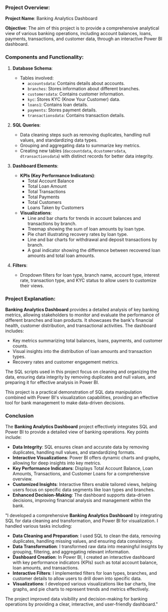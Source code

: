 ### Project Overview:

**Project Name**: Banking Analytics Dashboard

**Objective**: 
The aim of this project is to provide a comprehensive analytical view of various banking operations, including account balances, loans, payments, transactions, and customer data, through an interactive Power BI dashboard. 

### Components and Functionality:

1. **Database Schema**:
   - Tables involved:
     - `accountsdata`: Contains details about accounts.
     - `branches`: Stores information about different branches.
     - `customersdata`: Contains customer information.
     - `kyc`: Stores KYC (Know Your Customer) data.
     - `loans1`: Contains loan details.
     - `payments`: Stores payment details.
     - `transactionsdata`: Contains transaction details.

2. **SQL Queries**:
   - Data cleaning steps such as removing duplicates, handling null values, and standardizing data types.
   - Grouping and aggregating data to summarize key metrics.
   - Creating new tables (`daccountdata`, `dcustomersdata`, `dtransactionsdata`) with distinct records for better data integrity.

3. **Dashboard Elements**:
   - **KPIs (Key Performance Indicators)**:
     - Total Account Balance
     - Total Loan Amount
     - Total Transactions
     - Total Payments
     - Total Customers
     - Loans Taken by Customers
   - **Visualizations**:
     - Line and bar charts for trends in account balances and transactions by branch.
     - Treemap showing the sum of loan amounts by loan type.
     - Pie chart illustrating recovery rates by loan type.
     - Line and bar charts for withdrawal and deposit transactions by branch.
     - A goal indicator showing the difference between recovered loan amounts and total loan amounts.

4. **Filters**:
   - Dropdown filters for loan type, branch name, account type, interest rate, transaction type, and KYC status to allow users to customize their views.

### Project Explanation:

**Banking Analytics Dashboard** provides a detailed analysis of key banking metrics, allowing stakeholders to monitor and evaluate the performance of different branches and loan products. It showcases the bank's financial health, customer distribution, and transactional activities. The dashboard includes:
- Key metrics summarizing total balances, loans, payments, and customer counts.
- Visual insights into the distribution of loan amounts and transaction types.
- Recovery rates and customer engagement metrics.

The SQL scripts used in this project focus on cleaning and organizing the data, ensuring data integrity by removing duplicates and null values, and preparing it for effective analysis in Power BI.

This project is a practical demonstration of SQL data manipulation combined with Power BI's visualization capabilities, providing an effective tool for bank management to make data-driven decisions.

 ### Conclusion

The **Banking Analytics Dashboard** project effectively integrates SQL and Power BI to provide a detailed view of banking operations. Key points include:

- **Data Integrity**: SQL ensures clean and accurate data by removing duplicates, handling null values, and standardizing formats.
- **Interactive Visualizations**: Power BI offers dynamic charts and graphs, allowing for deep insights into key metrics.
- **Key Performance Indicators**: Displays Total Account Balance, Loan Amounts, Transactions, and Customer Loans for a comprehensive overview.
- **Customized Insights**: Interactive filters enable tailored views, helping users focus on specific data segments like loan types and branches.
- **Enhanced Decision-Making**: The dashboard supports data-driven decisions, improving financial analysis and management within the bank.

 
"I developed a comprehensive **Banking Analytics Dashboard** by integrating SQL for data cleaning and transformation, and Power BI for visualization. I handled various tasks including:

- **Data Cleaning and Preparation**: I used SQL to clean the data, removing duplicates, handling missing values, and ensuring data consistency.
- **Data Transformation**: I transformed raw data into meaningful insights by grouping, filtering, and aggregating relevant information.
- **Dashboard Creation**: In Power BI, I created an interactive dashboard with key performance indicators (KPIs) such as total account balance, loan amounts, and transactions.
- **Interactive Filters**: I implemented filters for loan types, branches, and customer details to allow users to drill down into specific data.
- **Visualizations**: I developed various visualizations like bar charts, line graphs, and pie charts to represent trends and metrics effectively.

The project improved data visibility and decision-making for banking operations by providing a clear, interactive, and user-friendly dashboard."
